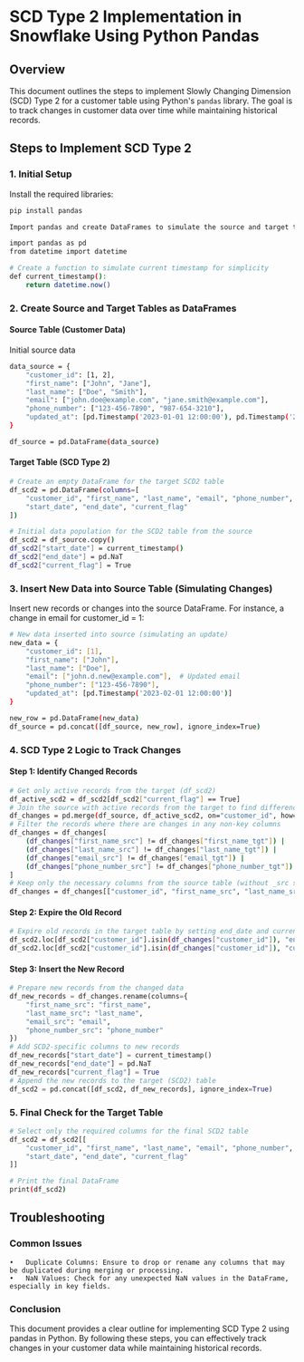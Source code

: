 # SCD Type 2 Implementation in Snowflake Using Python Pandas

## Overview

This document outlines the steps to implement Slowly Changing Dimension (SCD) Type 2 for a customer table using Python's `pandas` library. The goal is to track changes in customer data over time while maintaining historical records.

## Steps to Implement SCD Type 2

### 1. Initial Setup

Install the required libraries:

```bash
pip install pandas

Import pandas and create DataFrames to simulate the source and target tables.

import pandas as pd
from datetime import datetime

# Create a function to simulate current timestamp for simplicity
def current_timestamp():
    return datetime.now()
```

### 2. Create Source and Target Tables as DataFrames

#### Source Table (Customer Data)

Initial source data
```bash
data_source = {
    "customer_id": [1, 2],
    "first_name": ["John", "Jane"],
    "last_name": ["Doe", "Smith"],
    "email": ["john.doe@example.com", "jane.smith@example.com"],
    "phone_number": ["123-456-7890", "987-654-3210"],
    "updated_at": [pd.Timestamp('2023-01-01 12:00:00'), pd.Timestamp('2023-01-01 12:00:00')]
}

df_source = pd.DataFrame(data_source)
```

#### Target Table (SCD Type 2)
```bash
# Create an empty DataFrame for the target SCD2 table
df_scd2 = pd.DataFrame(columns=[
    "customer_id", "first_name", "last_name", "email", "phone_number",
    "start_date", "end_date", "current_flag"
])
```

```bash
# Initial data population for the SCD2 table from the source
df_scd2 = df_source.copy()
df_scd2["start_date"] = current_timestamp()
df_scd2["end_date"] = pd.NaT
df_scd2["current_flag"] = True
```

### 3. Insert New Data into Source Table (Simulating Changes)

Insert new records or changes into the source DataFrame. For instance, a change in email for customer_id = 1:
```bash
# New data inserted into source (simulating an update)
new_data = {
    "customer_id": [1],
    "first_name": ["John"],
    "last_name": ["Doe"],
    "email": ["john.d.new@example.com"],  # Updated email
    "phone_number": ["123-456-7890"],
    "updated_at": [pd.Timestamp('2023-02-01 12:00:00')]
}

new_row = pd.DataFrame(new_data)
df_source = pd.concat([df_source, new_row], ignore_index=True)
```

### 4. SCD Type 2 Logic to Track Changes

#### Step 1: Identify Changed Records
```bash
# Get only active records from the target (df_scd2)
df_active_scd2 = df_scd2[df_scd2["current_flag"] == True]
# Join the source with active records from the target to find differences
df_changes = pd.merge(df_source, df_active_scd2, on="customer_id", how="left", suffixes=('_src', '_tgt'))
# Filter the records where there are changes in any non-key columns
df_changes = df_changes[
    (df_changes["first_name_src"] != df_changes["first_name_tgt"]) |
    (df_changes["last_name_src"] != df_changes["last_name_tgt"]) |
    (df_changes["email_src"] != df_changes["email_tgt"]) |
    (df_changes["phone_number_src"] != df_changes["phone_number_tgt"])
]
# Keep only the necessary columns from the source table (without _src suffix)
df_changes = df_changes[["customer_id", "first_name_src", "last_name_src", "email_src", "phone_number_src"]]
```

#### Step 2: Expire the Old Record
```bash
# Expire old records in the target table by setting end_date and current_flag = False
df_scd2.loc[df_scd2["customer_id"].isin(df_changes["customer_id"]), "end_date"] = current_timestamp()
df_scd2.loc[df_scd2["customer_id"].isin(df_changes["customer_id"]), "current_flag"] = False
```


#### Step 3: Insert the New Record
```python
# Prepare new records from the changed data
df_new_records = df_changes.rename(columns={
    "first_name_src": "first_name",
    "last_name_src": "last_name",
    "email_src": "email",
    "phone_number_src": "phone_number"
})
# Add SCD2-specific columns to new records
df_new_records["start_date"] = current_timestamp()
df_new_records["end_date"] = pd.NaT
df_new_records["current_flag"] = True
# Append the new records to the target (SCD2) table
df_scd2 = pd.concat([df_scd2, df_new_records], ignore_index=True)
```

### 5. Final Check for the Target Table
```bash
# Select only the required columns for the final SCD2 table
df_scd2 = df_scd2[[
    "customer_id", "first_name", "last_name", "email", "phone_number", 
    "start_date", "end_date", "current_flag"
]]

# Print the final DataFrame
print(df_scd2)
```

## Troubleshooting

### Common Issues

	•	Duplicate Columns: Ensure to drop or rename any columns that may be duplicated during merging or processing.
	•	NaN Values: Check for any unexpected NaN values in the DataFrame, especially in key fields.

### Conclusion

This document provides a clear outline for implementing SCD Type 2 using pandas in Python. By following these steps, you can effectively track changes in your customer data while maintaining historical records.
